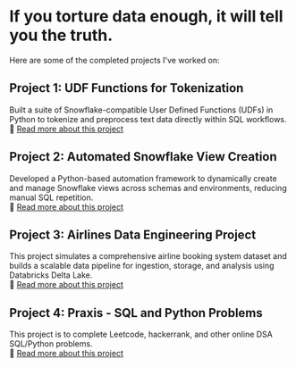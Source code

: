 # If you torture data enough, it will tell you the truth.
Here are some of the completed projects I've worked on:

## Project 1: UDF Functions for Tokenization  
Built a suite of Snowflake-compatible User Defined Functions (UDFs) in Python to tokenize and preprocess text data directly within SQL workflows.  
🔗 [Read more about this project](UDF-Functions-for-Tokenization)

## Project 2: Automated Snowflake View Creation  
Developed a Python-based automation framework to dynamically create and manage Snowflake views across schemas and environments, reducing manual SQL repetition.  
🔗 [Read more about this project](Automated-Snowflake-View-Creation)

## Project 3: Airlines Data Engineering Project
This project simulates a comprehensive airline booking system dataset and builds a scalable data pipeline for ingestion, storage, and analysis using Databricks Delta Lake.  
🔗 [Read more about this project](https://github.com/ashok-rajendran/data-torture-lab/wiki/Airlines-Data-Engineering-Project)

## Project 4: Praxis - SQL and Python Problems
This project is to complete Leetcode, hackerrank, and other online DSA SQL/Python problems.  
🔗 [Read more about this project](https://github.com/ashok-rajendran/data-torture-lab/wiki/Praxis-SQL-and-Python-Problems)
